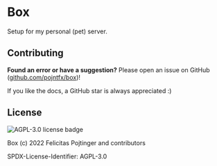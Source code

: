 # Box

Setup for my personal (pet) server.

## Contributing

**Found an error or have a suggestion?** Please open an issue on GitHub ([github.com/pojntfx/box](https://github.com/pojntfx/box))!

If you like the docs, a GitHub star is always appreciated :)

## License

![AGPL-3.0 license badge](https://www.gnu.org/graphics/agplv3-155x51.png)

Box (c) 2022 Felicitas Pojtinger and contributors

SPDX-License-Identifier: AGPL-3.0
